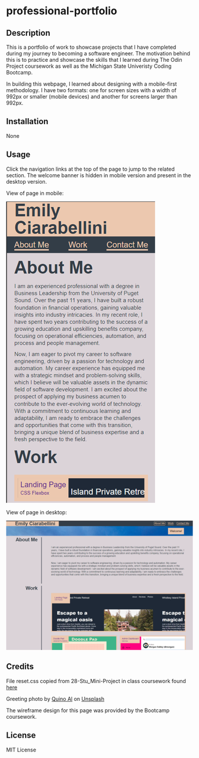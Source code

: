# professional-portfolio


## Description

This is a portfolio of work to showcase projects that I have completed during my journey to becoming a software engineer. The motivation behind this is to practice and showcase the skills that I learned during The Odin Project coursework as well as the Michigan State Univeristy Coding Bootcamp.

In building this webpage, I learned about designing with a mobile-first methodology. I have two formats: one for screen sizes with a width of 992px or smaller (mobile devices) and another for screens larger than 992px.

## Installation

None

## Usage
Click the navigation links at the top of the page to jump to the related section. The welcome banner is hidden in mobile version and present in the desktop version.

View of page in mobile:

![Mobile Screenshot](./assets/photos/mobile-screenshot.png)

View of page in desktop:

![Desktop Screenshot](./assets/photos/desktop-screenshot.png)
    

## Credits
File reset.css copied from 28-Stu_Mini-Project in class coursework found [here](https://git.bootcampcontent.com/Michigan-State-University/MSU-VIRT-FSF-PT-11-2023-U-LOLC)

Greeting photo by <a href="https://unsplash.com/@quinoal?utm_content=creditCopyText&utm_medium=referral&utm_source=unsplash">Quino Al</a> on <a href="https://unsplash.com/photos/body-of-water-and-seashore-JFeOy62yjXk?utm_content=creditCopyText&utm_medium=referral&utm_source=unsplash">Unsplash</a>

The wireframe design for this page was provided by the Bootcamp coursework.

## License

MIT License